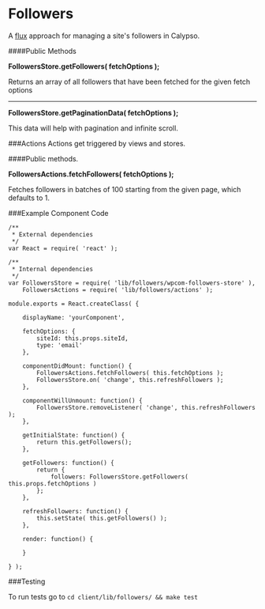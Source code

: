 Followers
=========

A [flux](https://facebook.github.io/flux/docs/overview.html#content) approach for managing a site's followers in Calypso.
 
####Public Methods
 
**FollowersStore.getFollowers( fetchOptions );**
 
Returns an array of all followers that have been fetched for the given fetch options

---

**FollowersStore.getPaginationData( fetchOptions );**

This data will help with pagination and infinite scroll.

###Actions 
Actions get triggered by views and stores. 

####Public methods.

**FollowersActions.fetchFollowers( fetchOptions );**

Fetches followers in batches of 100 starting from the given page, which defaults to 1.

###Example Component Code

```es6
/**
 * External dependencies
 */
var React = require( 'react' );

/**
 * Internal dependencies
 */
var FollowersStore = require( 'lib/followers/wpcom-followers-store' ),
	FollowersActions = require( 'lib/followers/actions' );

module.exports = React.createClass( { 

	displayName: 'yourComponent',
	
	fetchOptions: {
	    siteId: this.props.siteId,
	    type: 'email'
	},
	
	componentDidMount: function() {
		FollowersActions.fetchFollowers( this.fetchOptions );
		FollowersStore.on( 'change', this.refreshFollowers );
	},
	
	componentWillUnmount: function() {
		FollowersStore.removeListener( 'change', this.refreshFollowers );
	},

	getInitialState: function() {
		return this.getFollowers();
	},
	
	getFollowers: function() {
		return {
			followers: FollowersStore.getFollowers( this.props.fetchOptions )
		};
	},

	refreshFollowers: function() {
		this.setState( this.getFollowers() );
	},
	
	render: function() {
		
	}
	
} );

```

###Testing

To run tests go to 
```cd client/lib/followers/ && make test```